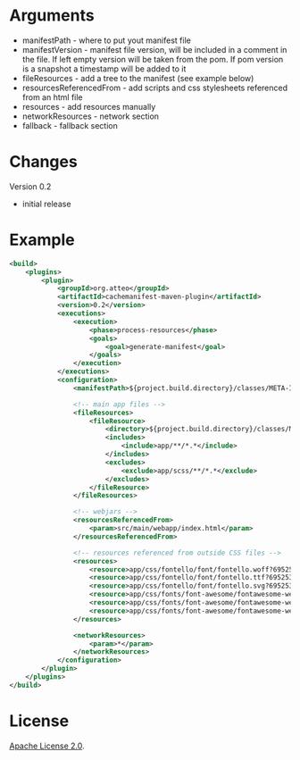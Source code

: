 Arguments
=====

- manifestPath - where to put yout manifest file
- manifestVersion - manifest file version, will be included in a comment in the file. If left empty version will be taken from the pom. If pom version is a snapshot a timestamp
  will be added to it
- fileResources - add a tree to the manifest (see example below)
- resourcesReferencedFrom - add scripts and css stylesheets referenced from an html file
- resources - add resources manually
- networkResources - network section
- fallback - fallback section

Changes
=======

Version 0.2

- initial release


Example
===========

```xml
<build>
    <plugins>
        <plugin>
            <groupId>org.atteo</groupId>
            <artifactId>cachemanifest-maven-plugin</artifactId>
            <version>0.2</version>
            <executions>
                <execution>
                    <phase>process-resources</phase>
                    <goals>
                        <goal>generate-manifest</goal>
                    </goals>
                </execution>
            </executions>
            <configuration>
                <manifestPath>${project.build.directory}/classes/META-INF/resources/webapp/application.cachemanifest</manifestPath>

                <!-- main app files -->
                <fileResources>
                    <fileResource>
                        <directory>${project.build.directory}/classes/META-INF/resources/webapp</directory>
                        <includes>
                            <include>app/**/*.*</include>
                        </includes>
                        <excludes>
                            <exclude>app/scss/**/*.*</exclude>
                        </excludes>
                    </fileResource>
                </fileResources>

                <!-- webjars -->
                <resourcesReferencedFrom>
                    <param>src/main/webapp/index.html</param>
                </resourcesReferencedFrom>

                <!-- resources referenced from outside CSS files -->
                <resources>
                    <resource>app/css/fontello/font/fontello.woff?69525316</resource>
                    <resource>app/css/fontello/font/fontello.ttf?69525316</resource>
                    <resource>app/css/fontello/font/fontello.svg?69525316</resource>
                    <resource>app/css/fonts/font-awesome/fontawesome-webfont.woff?v=4.0.3</resource>
                    <resource>app/css/fonts/font-awesome/fontawesome-webfont.ttf?v=4.0.3</resource>
                    <resource>app/css/fonts/font-awesome/fontawesome-webfont.svg?v=4.0.3</resource>
                </resources>

                <networkResources>
                    <param>*</param>
                </networkResources>
            </configuration>
        </plugin>
    </plugins>
</build>


```

License
===========

[Apache License 2.0](https://www.apache.org/licenses/LICENSE-2.0).
